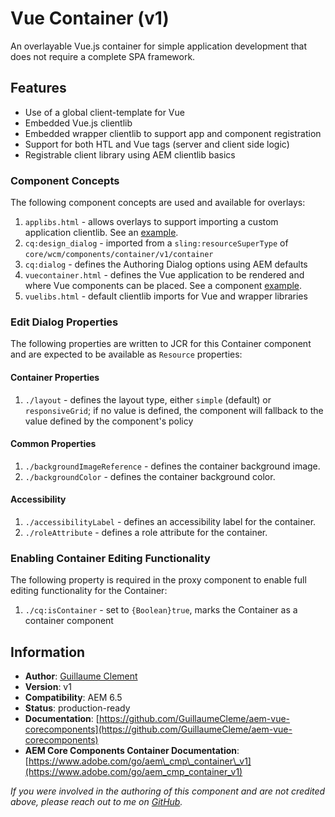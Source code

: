 <!--/*~~~~~~~~~~~~~~~~~~~~~~~~~~~~~~~~~~~~~~~~~~~~~~~~~~~~~~~~~~~~~~~~~~~~~~~~~~
  ~
  ~ Copyright 2021 Guillaume Clement
  ~
  ~ Licensed under the Apache License, Version 2.0 (the "License");
  ~ you may not use this file except in compliance with the License.
  ~ You may obtain a copy of the License at
  ~
  ~     http://www.apache.org/licenses/LICENSE-2.0
  ~
  ~ Unless required by applicable law or agreed to in writing, software
  ~ distributed under the License is distributed on an "AS IS" BASIS,
  ~ WITHOUT WARRANTIES OR CONDITIONS OF ANY KIND, either express or implied.
  ~ See the License for the specific language governing permissions and
  ~ limitations under the License.
  ~~~~~~~~~~~~~~~~~~~~~~~~~~~~~~~~~~~~~~~~~~~~~~~~~~~~~~~~~~~~~~~~~~~~~~~~~*/-->
Vue Container (v1)
====
An overlayable Vue.js container for simple application development that does not require a complete SPA framework.

## Features
* Use of a global client-template for Vue
* Embedded Vue.js clientlib
* Embedded wrapper clientlib to support app and component registration
* Support for both HTL and Vue tags (server and client side logic)
* Registrable client library using AEM clientlib basics

### Component Concepts
The following component concepts are used and available for overlays:

1. `applibs.html` - allows overlays to support importing a custom application clientlib. See an [example](https://github.com/GuillaumeCleme/aem-vue-corecomponents/tree/master/ui.samples/src/main/content/jcr_root/apps/vuecore-samples/components/sampleapp).
2. `cq:design_dialog` - imported from a `sling:resourceSuperType` of `core/wcm/components/container/v1/container`
3. `cq:dialog` - defines the Authoring Dialog options using AEM defaults
4. `vuecontainer.html` - defines the Vue application to be rendered and where Vue components can be placed. See a component [example](https://github.com/GuillaumeCleme/aem-vue-corecomponents/tree/master/ui.samples/src/main/content/jcr_root/apps/vuecore-samples/components/samplebutton).
5. `vuelibs.html` - default clientlib imports for Vue and wrapper libraries

### Edit Dialog Properties
The following properties are written to JCR for this Container component and are expected to be available as `Resource` properties:

#### Container Properties
1. `./layout` - defines the layout type, either `simple` (default) or `responsiveGrid`; if no value is defined, the component will fallback to the value defined by the component's policy

#### Common Properties
1. `./backgroundImageReference` - defines the container background image.
2. `./backgroundColor` - defines the container background color.

#### Accessibility
1. `./accessibilityLabel` - defines an accessibility label for the container.
2. `./roleAttribute` - defines a role attribute for the container.

### Enabling Container Editing Functionality
The following property is required in the proxy component to enable full editing functionality for the Container:

1. `./cq:isContainer` - set to `{Boolean}true`, marks the Container as a container component

## Information
* **Author**: [Guillaume Clement](https://github.com/GuillaumeCleme)
* **Version**: v1
* **Compatibility**: AEM 6.5
* **Status**: production-ready
* **Documentation**: [https://github.com/GuillaumeCleme/aem-vue-corecomponents](https://github.com/GuillaumeCleme/aem-vue-corecomponents)
* **AEM Core Components Container Documentation**: [https://www.adobe.com/go/aem\_cmp\_container\_v1](https://www.adobe.com/go/aem_cmp_container_v1)

_If you were involved in the authoring of this component and are not credited above, please reach out to me on [GitHub](https://github.com/GuillaumeCleme/aem-vue-corecomponents)._
